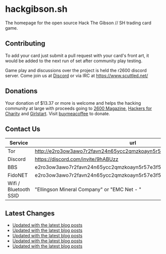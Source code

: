 # hackgibson.sh
The homepage for the open source Hack The Gibson // SH trading card game.


## Contributing

To add your card just submit a pull request with your card's front art, it would be added to the next run of set after community play testing.

Game play and discussions over the project is held the r2600 discord server. Come join us at [Discord](https://discord.com/invite/9hABUzz) or via IRC at https://www.scuttled.net/


## Donations

Your donation of $13.37 or more is welcome and helps the hacking community at large with proceeds going to [2600 Magazine](https://2600.com/), [Hackers for Charity](https://hackersforcharity.org) and [Girlstart](https://girlstart.org).  Visit [buymeacoffee](https://www.buymeacoffee.com/hackgibson.sh) to donate.


## Contact Us

Service | url
-|-
Tor | http://e2ro3ow3awo7r2favn24n65ycc2qmzkoayn5r57e3f56nvjwdcgg32ad.onion
Discord | https://discord.com/invite/9hABUzz
BBS | e2ro3ow3awo7r2favn24n65ycc2qmzkoayn5r57e3f56nvjwdcgg32ad.onion:23
FidoNET | e2ro3ow3awo7r2favn24n65ycc2qmzkoayn5r57e3f56nvjwdcgg32ad.onion:24554
Wifi / Bluetooth SSID | "Ellingson Mineral Company" or "EMC Net - <fidonet address>"

## Latest Changes
<!-- BLOG-POST-LIST:START -->
- [Updated with the latest blog posts](https://github.com/DFW2600/hackgibson.sh/commit/30e58718b228b25dc067397c2e783284245a5bf2)
- [Updated with the latest blog posts](https://github.com/DFW2600/hackgibson.sh/commit/e133c30cc553efb8725e98bdfbf0007a76c5e108)
- [Updated with the latest blog posts](https://github.com/DFW2600/hackgibson.sh/commit/fe95e291eb7d340c6a65d92a7241e2e2def51878)
- [Updated with the latest blog posts](https://github.com/DFW2600/hackgibson.sh/commit/6a13e4388f8416f23ae185493f5bfa085d0d964f)
- [Updated with the latest blog posts](https://github.com/DFW2600/hackgibson.sh/commit/1b0b713e18c44a040cf0c1dcfaf9a39e63460f16)
<!-- BLOG-POST-LIST:END -->
